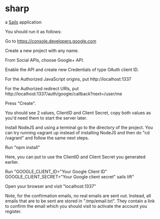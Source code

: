 # sharp

a [Sails](http://sailsjs.org) application

You should run it as follows:

Go to https://console.developers.google.com

Create a new project with any name.

From Social APIs, choose Google+ API.

Enable the API and create new Credentials of type OAuth client ID.

For the Authorized JavaScript origins, put http://localhost:1337

For the Authorized redirect URIs, put http://localhost:1337/auth/google/callback?next=/user/me

Press "Create".

You should see 2 values, ClientID and Client Secret, copy both values as you'd need them to start the server later.

Install NodeJS and using a terminal go to the directory of the project. You can try running vagrant up instead of installing NodeJS and then do "cd /vagrant" and follow the same next steps.

Run "npm install"

Here, you can put to use the ClientID and Client Secret you generated earlier.

Run "GOOGLE_CLIENT_ID="Your Google Client ID" GOOGLE_CLIENT_SECRET="Your Google client secret" sails lift"

Open your browser and visit "localhost:1337"

Note, for the confirmation emails, no real emails are sent out. Instead, all emails that are to be sent are stored in ".tmp/email.txt". They contain a link to confirm the email which you should visit to activate the account you register.
